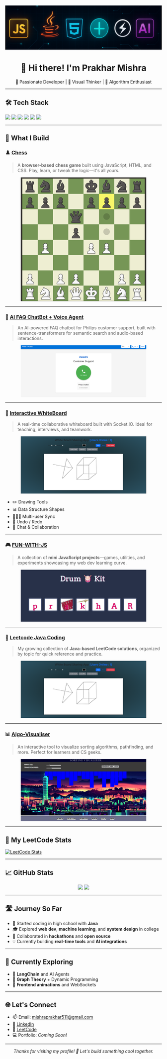<!-- Banner -->
<p align="center">
  <img src="https://raw.githubusercontent.com/PrakharGEN/PrakharGEN/main/assets/main/Screenshot%202025-05-12%20190333.png" alt="Tech Stack Banner" width="800px" />
</p>

<h1 align="center">👋 Hi there! I'm Prakhar Mishra</h1>
<p align="center">
  🚀 Passionate Developer | 🎨 Visual Thinker | 🧠 Algorithm Enthusiast
</p>

---

## 🛠️ Tech Stack
<p align="left">
  <img src="https://img.shields.io/badge/JavaScript-F7DF1E?style=for-the-badge&logo=javascript&logoColor=black"/>
  <img src="https://img.shields.io/badge/HTML5-E34F26?style=for-the-badge&logo=html5&logoColor=white"/>
  <img src="https://img.shields.io/badge/CSS3-1572B6?style=for-the-badge&logo=css3&logoColor=white"/>
  <img src="https://img.shields.io/badge/Java-ED8B00?style=for-the-badge&logo=java&logoColor=white"/>
  <img src="https://img.shields.io/badge/FastAPI-009688?style=for-the-badge&logo=fastapi&logoColor=white"/>
  <img src="https://img.shields.io/badge/Socket.IO-010101?style=for-the-badge&logo=socket.io&logoColor=white"/>
</p>

---

## 🧩 What I Build

### ♟️ [Chess](https://github.com/PrakharGEN/Chess)
> A **browser-based chess game** built using JavaScript, HTML, and CSS. Play, learn, or tweak the logic—it's all yours.
<p align="center">
  <img src="https://raw.githubusercontent.com/PrakharGEN/PrakharGEN/main/assets/main/Screenshot%202025-05-12%20103129.png" alt="Chess Project Screenshot" width="80%">
</p>

---

### 🤖 [AI FAQ ChatBot + Voice Agent](https://github.com/PrakharGEN/AI-FAQ-CHATBOT)
> An AI-powered FAQ chatbot for Philips customer support, built with sentence-transformers for semantic search and audio-based interactions.
<p align="center">
  <img src="https://raw.githubusercontent.com/PrakharGEN/PrakharGEN/main/assets/main/Screenshot%202025-05-12%20133223.png" alt="AI Chatbot Project Screenshot" width="80%">
</p>

---

### 📝 [Interactive WhiteBoard](https://github.com/PrakharGEN/WHITEBOARD)
> A real-time collaborative whiteboard built with Socket.IO. Ideal for teaching, interviews, and teamwork.
<p align="center">
  <img src="https://raw.githubusercontent.com/PrakharGEN/PrakharGEN/main/assets/main/Screenshot%202025-05-12%20102641.png" alt="WhiteBoard Project Screenshot" width="80%">
</p>

- ✏️ Drawing Tools  
- 📊 Data Structure Shapes  
- 🧑‍🤝‍🧑 Multi-user Sync  
- 🔄 Undo / Redo  
- 💬 Chat & Collaboration

---

### 🎮 [FUN-WITH-JS](https://github.com/PrakharGEN/FUN-WITH-JS)
> A collection of **mini JavaScript projects**—games, utilities, and experiments showcasing my web dev learning curve.
<p align="center">
  <img src="https://raw.githubusercontent.com/PrakharGEN/PrakharGEN/main/assets/main/Screenshot 2025-05-12 222656.png" alt="Fun with JS Project Screenshot" width="80%">
</p>

---

### 📘 [Leetcode Java Coding](https://github.com/PrakharGEN/leetcode-java-coing)
> My growing collection of **Java-based LeetCode solutions**, organized by topic for quick reference and practice.
<p align="center">
  <img src="https://raw.githubusercontent.com/PrakharGEN/PrakharGEN/main/assets/main/Screenshot%202025-05-12%20102641.png" alt="LeetCode Solutions Screenshot" width="80%">
</p>

---

### 📊 [Algo-Visualiser](https://github.com/PrakharGEN/Algo-Visualiser)
> An interactive tool to visualize sorting algorithms, pathfinding, and more. Perfect for learners and CS geeks.
<p align="center">
  <img src="https://raw.githubusercontent.com/PrakharGEN/PrakharGEN/main/assets/main/Screenshot 2025-05-12 223255.png" alt="Algo Visualiser Screenshot" width="80%">
</p>

---

## 🧠 My LeetCode Stats
[![LeetCode Stats](https://leetcard.jacoblin.cool/PrakharMishraEnginner?theme=dark&font=baloo&ext=hatmp)](https://leetcode.com/PrakharMishraEnginner)

---

## 📈 GitHub Stats
<p align="center">
  <img src="https://github-readme-stats.vercel.app/api?username=PrakharGEN&show_icons=true&theme=tokyonight" width="48%" />
  <img src="https://streak-stats.demolab.com/?user=PrakharGEN&theme=tokyonight" width="48%" />
</p>

---

## 🛣️ Journey So Far
- 🏁 Started coding in high school with **Java**
- 🎓 Explored **web dev**, **machine learning**, and **system design** in college
- 🤝 Collaborated in **hackathons** and **open source**
- 💡 Currently building **real-time tools** and **AI integrations**

---

## 🧭 Currently Exploring
- 🤖 **LangChain** and AI Agents  
- 🔗 **Graph Theory** + Dynamic Programming  
- 🎨 **Frontend animations** and WebSockets  

---

## 🌐 Let's Connect
- 📫 Email: mishraprakhar511@gmail.com  
- 💼 [LinkedIn](https://linkedin.com/in/prakharmishraengineer)  
- 🧠 [LeetCode](https://leetcode.com/PrakharMishraEnginner)  
- 💻 Portfolio: *Coming Soon!*  

---

<p align="center">
  <em>Thanks for visiting my profile! 🌟 Let's build something cool together.</em>
</p>
